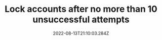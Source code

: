 ---
title: Lock accounts after no more than 10 unsuccessful attempts 
date: "2022-08-13T21:10:03.284Z"
description: ""
position: 1
section: "User access controls"
---